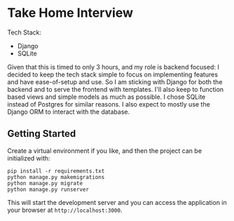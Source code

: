 # Take Home Interview

Tech Stack:
- Django
- SQLite


Given that this is timed to only 3 hours, and my role is backend focused: I decided to keep the tech stack simple to focus on implementing features and have ease-of-setup and use. So I am sticking with Django for both the backend  and to serve the frontend with templates. I'll also keep to function based views and simple models as much as possible. I chose SQLite instead of Postgres for similar reasons. I also expect to mostly use the Django ORM to interact with the database.


## Getting Started

Create a virtual environment if you like, and then the project can be initialized with:

```
pip install -r requirements.txt
python manage.py makemigrations
python manage.py migrate
python manage.py runserver
```
This will start the development server and you can access the application in your browser at `http://localhost:3000`.



